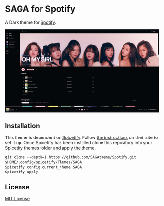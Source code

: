 # SAGA for Spotify

A Dark theme for [Spotify](https://spotify.com).

![Screenshot](./screenshot.png) </br>

## Installation
This theme is dependent on [Spicetify](https://spicetify.app/). Follow [the instructions](https://spicetify.app/docs/getting-started) on their site to set it up. Once Spicetify has been installed clone this repository into your Spicetify themes folder and apply the theme.

```
git clone --depth=1 https://github.com/SAGAtheme/Spotify.git $HOME/.config/spicetify/Themes/SAGA
Spicetify config current_theme SAGA
Spicetify apply
```

## License

[MIT License](./LICENSE)

